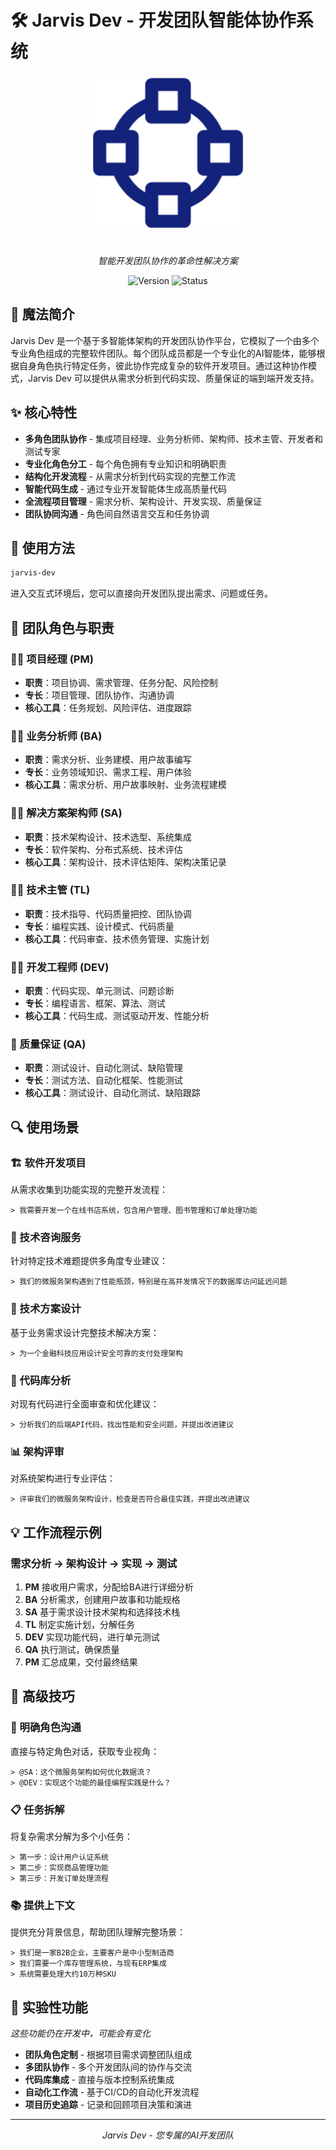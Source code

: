 # 🛠️ Jarvis Dev - 开发团队智能体协作系统

<div align="center">
  <img src="../images/jarvis-dev.png" alt="Jarvis Dev" width="250" style="margin-bottom: 20px"/>
  
  *智能开发团队协作的革命性解决方案*
  
  ![Version](https://img.shields.io/badge/version-0.1.x-blue)
  ![Status](https://img.shields.io/badge/status-实验性-orange)
</div>

## 🌟 魔法简介
Jarvis Dev 是一个基于多智能体架构的开发团队协作平台，它模拟了一个由多个专业角色组成的完整软件团队。每个团队成员都是一个专业化的AI智能体，能够根据自身角色执行特定任务，彼此协作完成复杂的软件开发项目。通过这种协作模式，Jarvis Dev 可以提供从需求分析到代码实现、质量保证的端到端开发支持。

## ✨ 核心特性
- **多角色团队协作** - 集成项目经理、业务分析师、架构师、技术主管、开发者和测试专家
- **专业化角色分工** - 每个角色拥有专业知识和明确职责
- **结构化开发流程** - 从需求分析到代码实现的完整工作流
- **智能代码生成** - 通过专业开发智能体生成高质量代码
- **全流程项目管理** - 需求分析、架构设计、开发实现、质量保证
- **团队协同沟通** - 角色间自然语言交互和任务协调

## 🚀 使用方法
```bash
jarvis-dev
```

进入交互式环境后，您可以直接向开发团队提出需求、问题或任务。

## 💎 团队角色与职责

### 👨‍💼 项目经理 (PM)
- **职责**：项目协调、需求管理、任务分配、风险控制
- **专长**：项目管理、团队协作、沟通协调
- **核心工具**：任务规划、风险评估、进度跟踪

### 👨‍💻 业务分析师 (BA)
- **职责**：需求分析、业务建模、用户故事编写
- **专长**：业务领域知识、需求工程、用户体验
- **核心工具**：需求分析、用户故事映射、业务流程建模

### 👨‍🔧 解决方案架构师 (SA)
- **职责**：技术架构设计、技术选型、系统集成
- **专长**：软件架构、分布式系统、技术评估
- **核心工具**：架构设计、技术评估矩阵、架构决策记录

### 👨‍🏫 技术主管 (TL)
- **职责**：技术指导、代码质量把控、团队协调
- **专长**：编程实践、设计模式、代码质量
- **核心工具**：代码审查、技术债务管理、实施计划

### 👨‍💻 开发工程师 (DEV)
- **职责**：代码实现、单元测试、问题诊断
- **专长**：编程语言、框架、算法、测试
- **核心工具**：代码生成、测试驱动开发、性能分析

### 🧪 质量保证 (QA)
- **职责**：测试设计、自动化测试、缺陷管理
- **专长**：测试方法、自动化框架、性能测试
- **核心工具**：测试设计、自动化测试、缺陷跟踪

## 🔍 使用场景

### 🏗️ 软件开发项目
从需求收集到功能实现的完整开发流程：
```
> 我需要开发一个在线书店系统，包含用户管理、图书管理和订单处理功能
```

### 🔄 技术咨询服务
针对特定技术难题提供多角度专业建议：
```
> 我们的微服务架构遇到了性能瓶颈，特别是在高并发情况下的数据库访问延迟问题
```

### 📝 技术方案设计
基于业务需求设计完整技术解决方案：
```
> 为一个金融科技应用设计安全可靠的支付处理架构
```

### 🔎 代码库分析
对现有代码进行全面审查和优化建议：
```
> 分析我们的后端API代码，找出性能和安全问题，并提出改进建议
```

### 📊 架构评审
对系统架构进行专业评估：
```
> 评审我们的微服务架构设计，检查是否符合最佳实践，并提出改进建议
```

## 💡 工作流程示例

### 需求分析 → 架构设计 → 实现 → 测试
1. **PM** 接收用户需求，分配给BA进行详细分析
2. **BA** 分析需求，创建用户故事和功能规格
3. **SA** 基于需求设计技术架构和选择技术栈
4. **TL** 制定实施计划，分解任务
5. **DEV** 实现功能代码，进行单元测试
6. **QA** 执行测试，确保质量
7. **PM** 汇总成果，交付最终结果

## 🔮 高级技巧

### 💬 明确角色沟通
直接与特定角色对话，获取专业视角：
```
> @SA：这个微服务架构如何优化数据流？
> @DEV：实现这个功能的最佳编程实践是什么？
```

### 📋 任务拆解
将复杂需求分解为多个小任务：
```
> 第一步：设计用户认证系统
> 第二步：实现商品管理功能
> 第三步：开发订单处理流程
```

### 📚 提供上下文
提供充分背景信息，帮助团队理解完整场景：
```
> 我们是一家B2B企业，主要客户是中小型制造商
> 我们需要一个库存管理系统，与现有ERP集成
> 系统需要处理大约10万种SKU
```

## 🧪 实验性功能
*这些功能仍在开发中，可能会有变化*

- **团队角色定制** - 根据项目需求调整团队组成
- **多团队协作** - 多个开发团队间的协作与交流
- **代码库集成** - 直接与版本控制系统集成
- **自动化工作流** - 基于CI/CD的自动化开发流程
- **项目历史追踪** - 记录和回顾项目决策和演进

---

<div align="center">
  <p><i>Jarvis Dev - 您专属的AI开发团队</i></p>
</div> 